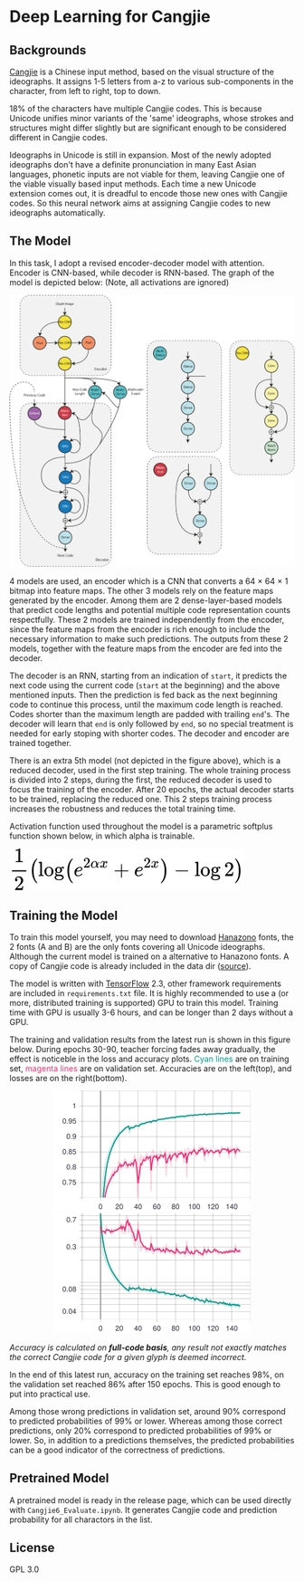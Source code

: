 # Deep Learning for Cangjie

## Backgrounds

[Cangjie](https://en.wikipedia.org/wiki/Cangjie_input_method) is a Chinese input method, based on the visual structure of the ideographs. It assigns 1-5 letters from a-z to various sub-components in the character, from left to right, top to down.

18% of the characters have multiple Cangjie codes. This is because Unicode unifies minor variants of the 'same' ideographs, whose strokes and structures might differ slightly but are significant enough to be considered different in Cangjie codes.

Ideographs in Unicode is still in expansion. Most of the newly adopted ideographs don't have a definite pronunciation in many East Asian languages, phonetic inputs are not viable for them, leaving Cangjie one of the viable visually based input methods. Each time a new Unicode extension comes out, it is dreadful to encode those new ones with Cangjie codes. So this neural network aims at assigning Cangjie codes to new ideographs automatically.

## The Model

In this task, I adopt a revised encoder-decoder model with attention. Encoder is CNN-based, while decoder is RNN-based. The graph of the model is depicted below: (Note, all activations are ignored)

![Model Graph](/Figures/graph.svg "Model Graph")

4 models are used, an encoder which is a CNN that converts a 64 × 64 × 1 bitmap into feature maps. The other 3 models rely on the feature maps generated by the encoder. Among them are 2 dense-layer-based models that predict code lengths and potential multiple code representation counts respectfully. These 2 models are trained independently from the encoder, since the feature maps from the encoder is rich enough to include the necessary information to make such predictions. The outputs from these 2 models, together with the feature maps from the encoder are fed into the decoder.

The decoder is an RNN, starting from an indication of `start`, it predicts the next code using the current code (`start` at the beginning) and the above mentioned inputs. Then the prediction is fed back as the next beginning code to continue this process, until the maximum code length is reached. Codes shorter than the maximum length are padded with trailing `end`'s. The decoder will learn that `end` is only followed by `end`, so no special treatment is needed for early stoping with shorter codes. The decoder and encoder are trained together.

There is an extra 5th model (not depicted in the figure above), which is a reduced decoder, used in the first step training. The whole training process is divided into 2 steps, during the first, the reduced decoder is used to focus the training of the encoder. After 20 epochs, the actual decoder starts to be trained, replacing the reduced one. This 2 steps training process increases the robustness and reduces the total training time.

Activation function used throughout the model is a parametric softplus function shown below, in which alpha is trainable.

![Activation Function](/Figures/equation.svg "Parametric Softplus")

## Training the Model

To train this model yourself, you may need to download [Hanazono](https://fonts.jp/hanazono/) fonts, the 2 fonts (A and B) are the only fonts covering all Unicode ideographs. Although the current model is trained on a alternative to Hanazono fonts. A copy of Cangjie code is already included in the data dir ([source](https://github.com/rime-aca/rime-cangjie6)).

The model is written with [TensorFlow](https://www.tensorflow.org) 2.3, other framework requirements are included in `requirements.txt` file. It is highly recommended to use a (or more, distributed training is supported) GPU to train this model. Training time with GPU is usually 3-6 hours, and can be longer than 2 days without a GPU.

The training and validation results from the latest run is shown in this figure below. During epochs 30-90, teacher forcing fades away gradually, the effect is noticeble in the loss and accuracy plots. <span style="color: #029988">Cyan lines</span> are on training set, <span style="color: #EE3377">magenta lines</span> are on validation set. Accuracies are on the left(top), and losses are on the right(bottom).

<p align="middle">
  <img src="/Figures/accuracy.svg" alt="Accuracy" title="Accuracy" width="350"/>
  <img src="/Figures/loss.svg" alt="Loss" title="Loss" width="350"/>
</p>

*Accuracy is calculated on **full-code basis**, any result not exactly matches the correct Cangjie code for a given glyph is deemed incorrect.*

In the end of this latest run, accuracy on the training set reaches 98%, on the validation set reached 86% after 150 epochs. This is good enough to put into practical use.

Among those wrong predictions in validation set, around 90% correspond to predicted probabilities of 99% or lower. Whereas among those correct predictions, only 20% correspond to predicted probabilities of 99% or lower. So, in addition to a predictions themselves, the predicted probabilities can be a good indicator of the correctness of predictions.

## Pretrained Model

A pretrained model is ready in the release page, which can be used directly with `Cangjie6_Evaluate.ipynb`. It generates Cangjie code and prediction probability for all charactors in the list.

## License

GPL 3.0
